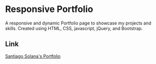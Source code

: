 # Responsive Portfolio

A responsive and dynamic Portfolio page to showcase my projects and skills. Created using HTML, CSS, javascript, jQuery, and Bootstrap.




## Link
[Santiago Solana's Portfolio](https://santu14.github.io)

